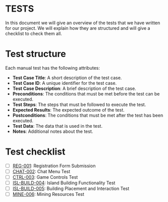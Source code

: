 # TESTS

In this document we will give an overview of the tests that we have written for our project. We will explain how they are structured and will give a checklist to check them all.

# Test structure

Each manual test has the following attributes:

- **Test Case Title**: A short description of the test case.
- **Test Case ID**: A unique identifier for the test case.
- **Test Case Description**: A brief description of the test case.
- **Preconditions**: The conditions that must be met before the test can be executed.
- **Test Steps**: The steps that must be followed to execute the test.
- **Expected Results**: The expected outcome of the test.
- **Postconditions**: The conditions that must be met after the test has been executed.
- **Test Data**: The data that is used in the test.
- **Notes**: Additional notes about the test.


# Test checklist

- [ ] [REG-001](/test-cases/tests/REG-001.md): Registration Form Submission 
- [ ] [CHAT-002](/test-cases/tests/CHAT-002.md): Chat Menu Test
- [ ] [CTRL-003](/test-cases/tests/CTRL-003.md): Game Controls Test
- [ ] [ISL-BUILD-004](/test-cases/tests/ISL-BUILD-004.md): Island Building Functionality Test
- [ ] [ISL-BUILD-005](/test-cases/tests/ISL-BUILD-005.md): Building Placement and Interaction Test
- [ ] [MINE-006](/test-cases/tests/MINE-006.md): Mining Resources Test
